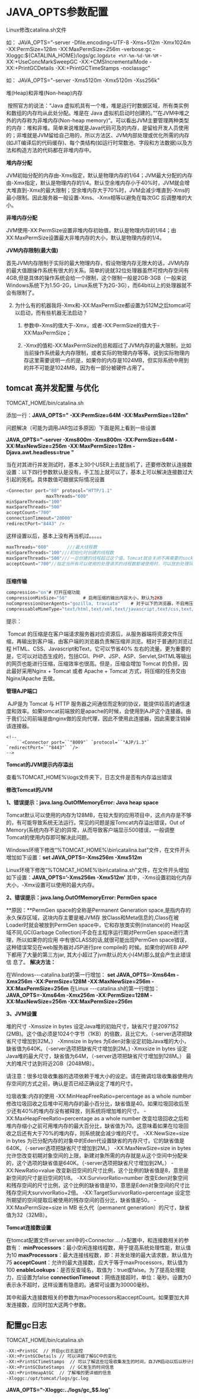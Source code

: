 # JAVA_OPTS参数配置

Linux修改catalina.sh文件

如： JAVA_OPTS=”-server -Dfile.encoding=UTF-8 -Xms=512m -Xmx1024m -XX:PermSize=128m -XX:MaxPermSize=256m -verbose:gc -Xloggc:${CATALINA_HOME}/logs/gc.log`date +%Y-%m-%d-%H-%M` -XX:+UseConcMarkSweepGC -XX:+CMSIncrementalMode -XX:+PrintGCDetails -XX:+PrintGCTimeStamps -noclassgc”

如： JAVA_OPTS="-server -Xms5120m -Xmx5120m -Xss256k"  

堆(Heap)和非堆(Non-heap)内存

​    按照官方的说法：“Java 虚拟机具有一个堆，堆是运行时数据区域，所有类实例和数组的内存均从此处分配。堆是在 Java 虚拟机启动时创建的。”“在JVM中堆之外的内存称为非堆内存(Non-heap memory)”。可以看出JVM主要管理两种类型的内存：堆和非堆。简单来说堆就是Java代码可及的内存，是留给开发人员使用的；非堆就是JVM留给自己用的，所以方法区、JVM内部处理或优化所需的内存(如JIT编译后的代码缓存)、每个类结构(如运行时常数池、字段和方法数据)以及方法和构造方法的代码都在非堆内存中。

**堆内存分配**

​    JVM初始分配的内存由-Xms指定，默认是物理内存的1/64；JVM最大分配的内存由-Xmx指定，默认是物理内存的1/4。默认空余堆内存小于40%时，JVM就会增大堆直到-Xmx的最大限制；空余堆内存大于70%时，JVM会减少堆直到-Xms的最小限制。因此服务器一般设置-Xms、-Xmx相等以避免在每次GC 后调整堆的大小。

**非堆内存分配**

​    JVM使用-XX:PermSize设置非堆内存初始值，默认是物理内存的1/64；由XX:MaxPermSize设置最大非堆内存的大小，默认是物理内存的1/4。 

**JVM内存限制(最大值)**

​    首先JVM内存限制于实际的最大物理内存，假设物理内存无限大的话，JVM内存的最大值跟操作系统有很大的关系。简单的说就32位处理器虽然可控内存空间有4GB,但是具体的操作系统会给一个限制，这个限制一般是2GB-3GB（一般来说Windows系统下为1.5G-2G，Linux系统下为2G-3G），而64bit以上的处理器就不会有限制了。

2. 为什么有的机器我将-Xmx和-XX:MaxPermSize都设置为512M之后tomcat可以启动，而有些机器无法启动？

   1) 参数中-Xms的值大于-Xmx，或者-XX:PermSize的值大于-XX:MaxPermSize；

   2) -Xmx的值和-XX:MaxPermSize的总和超过了JVM内存的最大限制，比如当前操作系统最大内存限制，或者实际的物理内存等等。说到实际物理内存这里需要说明一点的是，如果你的内存是1024MB，但实际系统中用到的并不可能是1024MB，因为有一部分被硬件占用了。





## tomcat 高并发配置 与优化

TOMCAT_HOME/bin/catalina.sh

添加一行：**JAVA_OPTS=" -XX:PermSize=64M -XX:MaxPermSize=128m"**

问题解决（可能为调用JAR包过多原因）下面是网上看到一些设置

**JAVA_OPTS="-server -Xms800m -Xmx800m -XX:PermSize=64M -XX:MaxNewSize=256m -XX:MaxPermSize=128m -Djava.awt.headless=true "**

 

当在对其进行并发测试时，基本上30个USER上去就当机了，还要修改默认连接数设置：以下四行参数默认是没有，手工加上就可以了，基本上可以解决连接数过大引起的死机。具体数值可跟据实际情况设置

```java
<Connector port="80" protocol="HTTP/1.1" 
               maxThreads="600"      
minSpareThreads="100"
maxSpareThreads="500"
acceptCount="700"
connectionTimeout="20000" 
redirectPort="8443" />
```

这样设置以后，基本上没有再当机过。。。。。

```java
maxThreads="600"       ///最大线程数
minSpareThreads="100"///初始化时创建的线程数
maxSpareThreads="500"///一旦创建的线程超过这个值，Tomcat就会关闭不再需要的socket线程。
acceptCount="700"//指定当所有可以使用的处理请求的线程数都被使用时，可以放到处理队列中的请求数，超过这个数的请求将不予处理
 
```

**压缩传输**

```java 
compression="on"# 打开压缩功能                
compressionMinSize="50"      # 启用压缩的输出内容大小，默认为2KB 
noCompressionUserAgents="gozilla, traviata"    # 对于以下的浏览器，不启用压缩    
compressableMimeType="text/html,text/xml,text/javascript,text/css,text/plain"　# 哪些资源类型需要压缩

```

提示：

​       Tomcat 的压缩是在客户端请求服务器对应资源后，从服务器端将资源文件压缩，再输出到客户端，由客户端的浏览器负责解压缩并浏览。相对于普通的浏览过程 HTML、CSS、Javascript和Text，它可以节省40% 左右的流量。更为重要的是，它可以对动态生成的，包括CGI、PHP、JSP、ASP、Servlet,SHTML等输出的网页也能进行压缩，压缩效率也很高。但是，压缩会增加 Tomcat 的负担，因此最好采用Nginx + Tomcat 或者 Apache + Tomcat 方式，将压缩的任务交由 Nginx/Apache 去做。

**管理AJP端口**

​       AJP是为 Tomcat 与 HTTP 服务器之间通信而定制的协议，能提供较高的通信速度和效率。如果tomcat前端放的是apache的时候，会使用到AJP这个连接器。由于我们公司前端是由nginx做的反向代理，因此不使用此连接器，因此需要注销掉该连接器。

```
<!--
    ``<Connector port=``"8009"` `protocol=``"AJP/1.3"` `redirectPort=``"8443"` `/>
-->
```

**Tomcat的JVM提示内存溢出**

查看%TOMCAT_HOME%\logs文件夹下，日志文件是否有内存溢出错误

**修改Tomcat的JVM**

**1、错误提示：java.lang.OutOfMemoryError: Java heap space**

Tomcat默认可以使用的内存为128MB，在较大型的应用项目中，这点内存是不够的，有可能导致系统无法运行。常见的问题是报Tomcat内存溢出错误，Out of Memory(系统内存不足)的异常，从而导致客户端显示500错误，一般调整Tomcat的使用内存即可解决此问题。 

Windows环境下修改“%TOMCAT_HOME%\bin\catalina.bat”文件，在文件开头增加如下设置：**set JAVA_OPTS=-Xms256m -Xmx512m** 

Linux环境下修改“%TOMCAT_HOME%\bin\catalina.sh”文件，在文件开头增加如下设置：**JAVA_OPTS=’-Xms256m -Xmx512m’** 
其中，-Xms设置初始化内存大小，-Xmx设置可以使用的最大内存。

**2、错误提示：java.lang.OutOfMemoryError: PermGen space**

**原因：**PermGen space的全称是Permanent Generation space,是指内存的永久保存区域，这块内存主要是被JVM存
放Class和Meta信息的,Class在被Loader时就会被放到PermGen space中，它和存放类实例(Instance)的
Heap区域不同,GC(Garbage Collection)不会在主程序运行期对PermGen space进行清理，所以如果你的应用
中有很CLASS的话,就很可能出现PermGen space错误，这种错误常见在web服务器对JSP进行pre compile的
时候。如果你的WEB APP下都用了大量的第三方jar, 其大小超过了jvm默认的大小(4M)那么就会产生此错误信
息了。
**解决方法：**

在Windows---catalina.bat的第一行增加：
**set JAVA_OPTS=-Xms64m -Xmx256m -XX:PermSize=128M -XX:MaxNewSize=256m -XX:MaxPermSize=256m**
在Linux ---catalina.sh的第一行增加：
**JAVA_OPTS=-Xms64m -Xmx256m -XX:PermSize=128M -XX:MaxNewSize=256m -XX:MaxPermSize=256m**

**3、JVM设置**

堆的尺寸 
-Xmssize in bytes 
    设定Java堆的初始尺寸，缺省尺寸是2097152 (2MB)。这个值必须是1024个字节（1KB）的倍数，且比它大。（-server选项把缺省尺寸增加到32M。） 
-Xmnsize in bytes 
    为Eden对象设定初始Java堆的大小，缺省值为640K。（-server选项把缺省尺寸增加到2M。) 
-Xmxsize in bytes 
    设定Java堆的最大尺寸，缺省值为64M，（-server选项把缺省尺寸增加到128M。） 最大的堆尺寸达到将近2GB（2048MB）。 

请注意：很多垃圾收集器的选项依赖于堆大小的设定。请在微调垃圾收集器使用内存空间的方式之前，确认是否已经正确设定了堆的尺寸。 

垃圾收集:内存的使用 
-XX:MinHeapFreeRatio=percentage as a whole number 
    修改垃圾回收之后堆中可用内存的最小百分比，缺省值是40。如果垃圾回收后至少还有40%的堆内存没有被释放，则系统将增加堆的尺寸。 
-XX:MaxHeapFreeRatio=percentage as a whole number 
    改变垃圾回收之后和堆内存缩小之前可用堆内存的最大百分比，缺省值为70。这意味着如果在垃圾回收之后还有大于70%的堆内存，则系统就会减少堆的尺寸。 
-XX:NewSize=size in bytes 
    为已分配内存的对象中的Eden代设置缺省的内存尺寸。它的缺省值是640K。（-server选项把缺省尺寸增加到2M。） 
-XX:MaxNewSize=size in bytes 
    允许您改变初期对象空间的上限，新建对象所需的内存就是从这个空间中分配来的，这个选项的缺省值是640K。（-server选项把缺省尺寸增加到2M。） 
-XX:NewRatio=value 
    改变新旧空间的尺寸比例，这个比例的缺省值是8，意思是新空间的尺寸是旧空间的1/8。 
-XX:SurvivorRatio=number 
    改变Eden对象空间和残存空间的尺寸比例，这个比例的缺省值是10，意思是Eden对象空间的尺寸比残存空间大survivorRatio+2倍。 
-XX:TargetSurvivorRatio=percentage 
    设定您所期望的空间提取后被使用的残存空间的百分比，缺省值是50。 
-XX:MaxPermSize=size in MB 
    长久代（permanent generation）的尺寸，缺省值为32（32MB）。

**Tomcat连接数设置**

在tomcat配置文件server.xml中的<Connector ... />配置中，和连接数相关的参数有：
**minProcessors**：最小空闲连接线程数，用于提高系统处理性能，默认值为10
**maxProcessors**：最大连接线程数，即：并发处理的最大请求数，默认值为75
**acceptCount**：允许的最大连接数，应大于等于maxProcessors，默认值为100
**enableLookups**：是否反查域名，取值为：true或false。为了提高处理能力，应设置为false
**connectionTimeout**：网络连接超时，单位：毫秒。设置为0表示永不超时，这样设置有隐患的。通常可设置为30000毫秒。

其中和最大连接数相关的参数为maxProcessors和acceptCount。如果要加大并发连接数，应同时加大这两个参数。 



## **配置gc日志**

TOMCAT_HOME/bin/catalina.sh

```bash
-XX:+PrintGC  // 开启gc日志监控
-XX:+PrintGCDetails // 可以详细了解GC中的变化
-XX:+PrintGCTimeStamps  // 可以了解这些垃圾收集发生的时间，自JVM启动以后以秒计量
-XX:+PrintGCDateStamps  // GC发生的时间信息
-XX:+PrintHeapAtGC  // 了解堆的更详细的信息
-Xloggc:/opt/tomcat/logs/gc.log
```

**JAVA_OPTS="-Xloggc:../logs/gc_$$.log**"